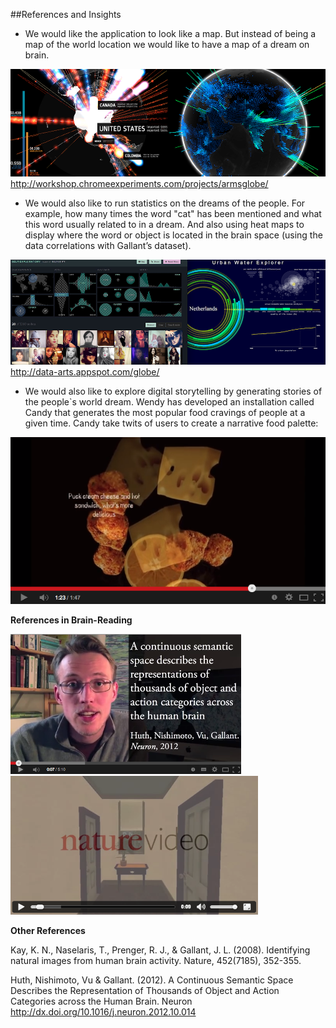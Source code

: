 ##References and Insights

* We would like the application to look like a map. But instead of being a map of the world location we would like to have a map of a dream on brain.

![world](../project_images/ref_1b.png?raw=true "world")
http://workshop.chromeexperiments.com/projects/armsglobe/




* We would also like to run statistics on the dreams of the people. For example, how many times the word "cat" has been mentioned and what this word usually related to in a dream. And also using heat maps to display where the word or object is located in the brain space (using the data correlations with Gallant’s dataset).


![vizualisation](../project_images/ref_2b.png?raw=true "vizualisation")
http://data-arts.appspot.com/globe/


* We would also like to explore digital storytelling by generating stories of the people`s world dream. Wendy has developed an installation called Candy that generates the most popular food cravings of people at a given time. Candy take twits of users to create a narrative food palette:


[![Candy](../project_images/ref_3b.png?raw=true)](https://www.youtube.com/watch?v=XQum_UZOzuQ)



**References in Brain-Reading**

[![ScreenShot1](../project_images/ref_5.png?raw=true)](http://www.youtube.com/watch?v=u9nMfaWqkVE)
[![ScreenShot2](../project_images/ref_6.png?raw=true)](http://cdn.theguardian.tv/mainwebsite/2013/10/23/131023BrainDecoding-16x9.mp4)


**Other References**

Kay, K. N., Naselaris, T., Prenger, R. J., & Gallant, J. L. (2008). Identifying natural images from human brain activity. Nature, 452(7185), 352-355.

Huth, Nishimoto, Vu & Gallant. (2012). A Continuous Semantic Space Describes the Representation of Thousands of Object and Action Categories across the Human Brain. Neuron http://dx.doi.org/10.1016/j.neuron.2012.10.014

